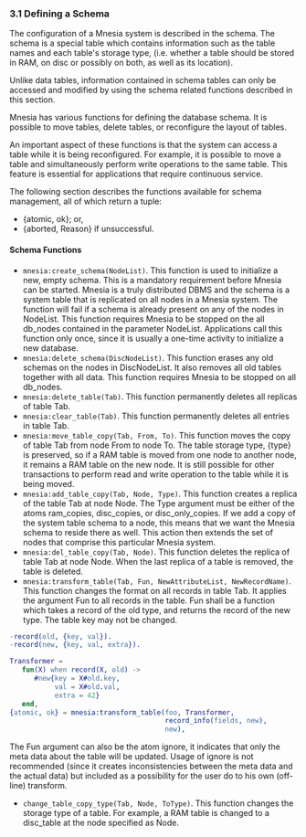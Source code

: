 ### 3.1  Defining a Schema

The configuration of a Mnesia system is described in the schema. The schema is a special table which contains information such as the table names and each table's storage type, (i.e. whether a table should be stored in RAM, on disc or possibly on both, as well as its location).

Unlike data tables, information contained in schema tables can only be accessed and modified by using the schema related functions described in this section.

Mnesia has various functions for defining the database schema. It is possible to move tables, delete tables, or reconfigure the layout of tables.

An important aspect of these functions is that the system can access a table while it is being reconfigured. For example, it is possible to move a table and simultaneously perform write operations to the same table. This feature is essential for applications that require continuous service.

The following section describes the functions available for schema management, all of which return a tuple:

* {atomic, ok}; or,
* {aborted, Reason} if unsuccessful.

#### Schema Functions

* `mnesia:create_schema(NodeList)`. This function is used to initialize a new, empty schema. This is a mandatory requirement before Mnesia can be started. Mnesia is a truly distributed DBMS and the schema is a system table that is replicated on all nodes in a Mnesia system. The function will fail if a schema is already present on any of the nodes in NodeList. This function requires Mnesia to be stopped on the all db_nodes contained in the parameter NodeList. Applications call this function only once, since it is usually a one-time activity to initialize a new database.
* `mnesia:delete_schema(DiscNodeList)`. This function erases any old schemas on the nodes in DiscNodeList. It also removes all old tables together with all data. This function requires Mnesia to be stopped on all db_nodes.
* `mnesia:delete_table(Tab)`. This function permanently deletes all replicas of table Tab.
* `mnesia:clear_table(Tab)`. This function permanently deletes all entries in table Tab.
* `mnesia:move_table_copy(Tab, From, To)`. This function moves the copy of table Tab from node From to node To. The table storage type, {type} is preserved, so if a RAM table is moved from one node to another node, it remains a RAM table on the new node. It is still possible for other transactions to perform read and write operation to the table while it is being moved.
* `mnesia:add_table_copy(Tab, Node, Type)`. This function creates a replica of the table Tab at node Node. The Type argument must be either of the atoms ram_copies, disc_copies, or disc_only_copies. If we add a copy of the system table schema to a node, this means that we want the Mnesia schema to reside there as well. This action then extends the set of nodes that comprise this particular Mnesia system.
* `mnesia:del_table_copy(Tab, Node)`. This function deletes the replica of table Tab at node Node. When the last replica of a table is removed, the table is deleted.
* `mnesia:transform_table(Tab, Fun, NewAttributeList, NewRecordName)`. This function changes the format on all records in table Tab. It applies the argument Fun to all records in the table. Fun shall be a function which takes a record of the old type, and returns the record of the new type. The table key may not be changed.

```erlang
-record(old, {key, val}).
-record(new, {key, val, extra}).

Transformer =
   fun(X) when record(X, old) ->
      #new{key = X#old.key,
           val = X#old.val,
           extra = 42}
   end,
{atomic, ok} = mnesia:transform_table(foo, Transformer,
                                      record_info(fields, new),
                                      new),
```

The Fun argument can also be the atom ignore, it indicates that only the meta data about the table will be updated. Usage of ignore is not recommended (since it creates inconsistencies between the meta data and the actual data) but included as a possibility for the user do to his own (off-line) transform.

* `change_table_copy_type(Tab, Node, ToType)`. This function changes the storage type of a table. For example, a RAM table is changed to a disc_table at the node specified as Node.